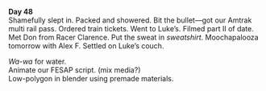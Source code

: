 **Day 48**  
Shamefully slept in. Packed and showered. Bit the bullet—got our Amtrak multi rail pass. Ordered train tickets. Went to Luke’s. Filmed part II of date. Met Don from Racer Clarence. Put the sweat in *sweatshirt*. Moochapalooza tomorrow with Alex F. Settled on Luke’s couch.

*Wa-wa* for water.  
Animate our FESAP script. (mix media?)  
Low-polygon in blender using premade materials.
